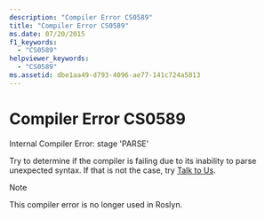 ```yaml
---
description: "Compiler Error CS0589"
title: "Compiler Error CS0589"
ms.date: 07/20/2015
f1_keywords:
  - "CS0589"
helpviewer_keywords:
  - "CS0589"
ms.assetid: dbe1aa49-d793-4096-ae77-141c724a5813
---
```

# Compiler Error CS0589

Internal Compiler Error: stage 'PARSE'

 Try to determine if the compiler is failing due to its inability to parse unexpected syntax. If that is not the case, try [Talk to Us](/visualstudio/ide/feedback-options).

> [!NOTE]
> This compiler error is no longer used in Roslyn.
